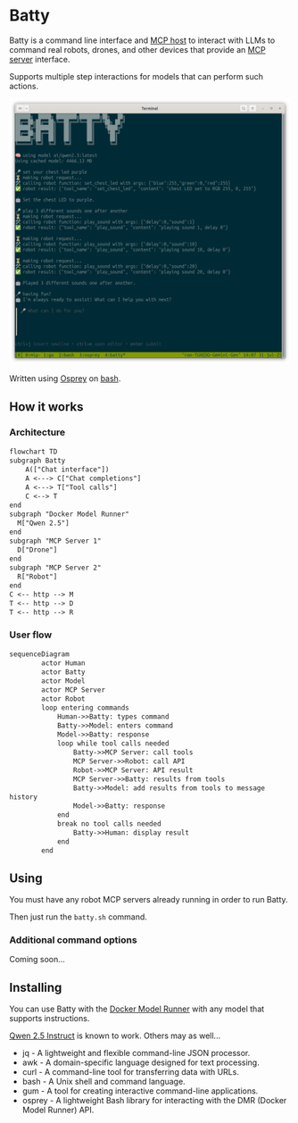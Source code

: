 # Batty

Batty is a command line interface and [MCP host](https://modelcontextprotocol.io/docs/learn/architecture) to interact with LLMs to command real robots, drones, and other devices that provide an [MCP server](https://modelcontextprotocol.io/docs/learn/server-concepts) interface.

Supports multiple step interactions for models that can perform such actions.

![MCP interactive](./images/batty-example.png)

Written using [Osprey](https://github.com/k33g/osprey) on [bash](https://en.wikipedia.org/wiki/Bash_(Unix_shell)).

## How it works

### Architecture

```mermaid
flowchart TD
subgraph Batty
    A(["Chat interface"])
    A <---> C["Chat completions"]
    A <---> T["Tool calls"]
    C <--> T
end
subgraph "Docker Model Runner"
  M["Qwen 2.5"]
end
subgraph "MCP Server 1"
  D["Drone"]
end
subgraph "MCP Server 2"
  R["Robot"]
end
C <-- http --> M
T <-- http --> D
T <-- http --> R
```

### User flow

```mermaid
sequenceDiagram
        actor Human
        actor Batty
        actor Model
        actor MCP Server
        actor Robot
        loop entering commands
            Human->>Batty: types command
            Batty->>Model: enters command
            Model->>Batty: response
            loop while tool calls needed
                Batty->>MCP Server: call tools
                MCP Server->>Robot: call API
                Robot->>MCP Server: API result
                MCP Server->>Batty: results from tools
                Batty->>Model: add results from tools to message history
                Model->>Batty: response
            end
            break no tool calls needed
                Batty->>Human: display result
            end
        end
```


## Using

You must have any robot MCP servers already running in order to run Batty.

Then just run the `batty.sh` command.

### Additional command options

Coming soon...

## Installing

You can use Batty with the [Docker Model Runner](https://www.docker.com/products/model-runner/) with any model that supports instructions.

[Qwen 2.5 Instruct](https://hub.docker.com/r/ai/qwen2.5) is known to work. Others may as well...

- jq - A lightweight and flexible command-line JSON processor.
- awk - A domain-specific language designed for text processing.
- curl - A command-line tool for transferring data with URLs.
- bash - A Unix shell and command language.
- gum - A tool for creating interactive command-line applications.
- osprey - A lightweight Bash library for interacting with the DMR (Docker Model Runner) API.

